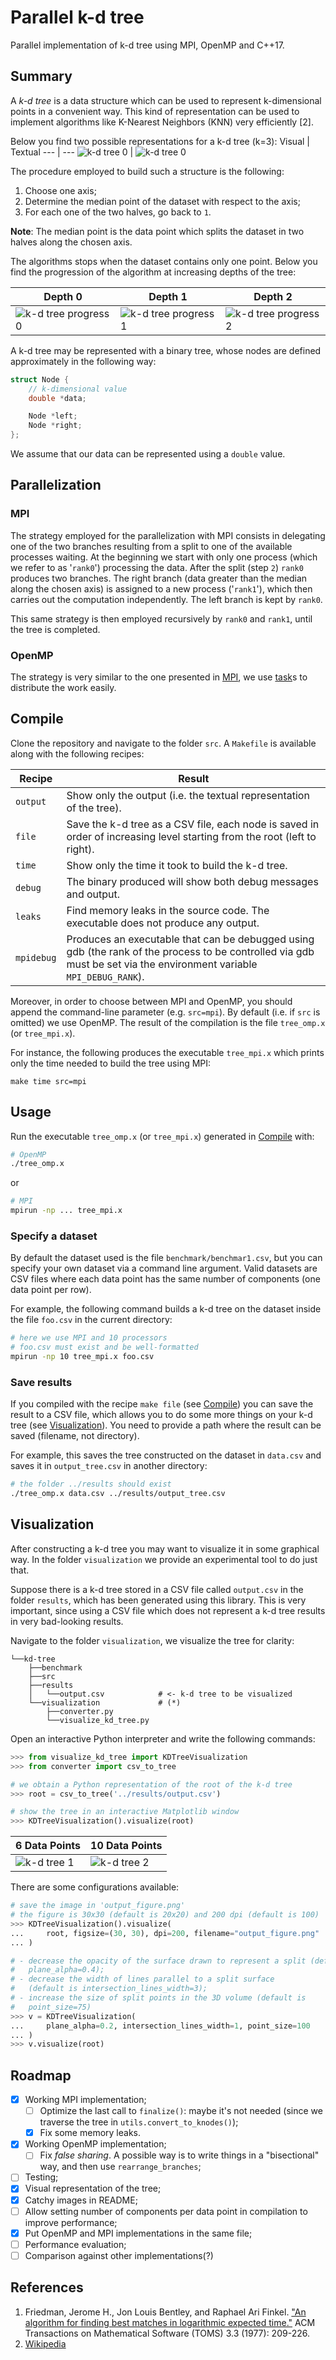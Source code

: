 # Parallel k-d tree

Parallel implementation of k-d tree using MPI, OpenMP and C++17.

## Summary

A _k-d tree_ is a data structure which can be used to represent k-dimensional
points in a convenient way. This kind of representation can be used to implement
algorithms like K-Nearest Neighbors (KNN) very efficiently [2].

Below you find two possible representations for a k-d tree (k=3):
Visual | Textual
--- | ---
![k-d tree 0](res/kd_tree_img0.png) | ![k-d tree 0](res/kd_tree_img0_textual.png)

The procedure employed to build such a structure is the following:

1. Choose one axis;
2. Determine the median point of the dataset with respect to the axis;
3. For each one of the two halves, go back to `1`.

**Note**: The median point is the data point which splits the dataset in two
halves along the chosen axis.

The algorithms stops when the dataset contains only one point. Below you find
the progression of the algorithm at increasing depths of the tree:

| Depth 0                                               | Depth 1                                               | Depth 2                                               |
| ----------------------------------------------------- | ----------------------------------------------------- | ----------------------------------------------------- |
| ![k-d tree progress 0](res/kd_tree_progress_img0.png) | ![k-d tree progress 1](res/kd_tree_progress_img1.png) | ![k-d tree progress 2](res/kd_tree_progress_img2.png) |

A k-d tree may be represented with a binary tree, whose nodes
are defined approximately in the following way:

```cpp
struct Node {
    // k-dimensional value
    double *data;

    Node *left;
    Node *right;
};
```

We assume that our data can be represented using a `double` value.

## Parallelization

### MPI

The strategy employed for the parallelization with MPI consists in delegating
one of the two branches resulting from a split to one of the available processes
waiting. At the beginning we start with only one process (which we refer to as
'`rank0`') processing the data. After the split (step `2`) `rank0` produces two
branches. The right branch (data greater than the median along the chosen axis)
is assigned to a new process ('`rank1`'), which then carries out the computation
independently. The left branch is kept by `rank0`.

This same strategy is then employed recursively by `rank0` and `rank1`, until
the tree is completed.

### OpenMP

The strategy is very similar to the one presented in [MPI](#mpi), we use
[task](https://www.openmp.org/wp-content/uploads/sc15-openmp-CT-MK-tasking.pdf)s
to distribute the work easily.

## Compile

Clone the repository and navigate to the folder `src`. A `Makefile` is
available along with the following recipes:

| Recipe     | Result                                                                                                                                                              |
| ---------- | ------------------------------------------------------------------------------------------------------------------------------------------------------------------- |
| `output`   | Show only the output (i.e. the textual representation of the tree).                                                                                                 |
| `file`     | Save the k-d tree as a CSV file, each node is saved in order of increasing level starting from the root (left to right).                                            |
| `time`     | Show only the time it took to build the k-d tree.                                                                                                                   |
| `debug`    | The binary produced will show both debug messages and output.                                                                                                       |
| `leaks`    | Find memory leaks in the source code. The executable does not produce any output.                                                                                   |
| `mpidebug` | Produces an executable that can be debugged using gdb (the rank of the process to be controlled via gdb must be set via the environment variable `MPI_DEBUG_RANK`). |

Moreover, in order to choose between MPI and OpenMP, you should append the
command-line parameter (e.g. `src=mpi`). By default (i.e. if `src` is omitted)
we use OpenMP. The result of the compilation is the file `tree_omp.x` (or
`tree_mpi.x`).

For instance, the following produces the executable `tree_mpi.x` which prints
only the time needed to build the tree using MPI:

```
make time src=mpi
```

## Usage

Run the executable `tree_omp.x` (or `tree_mpi.x`) generated in
[Compile](#compile) with:

```bash
# OpenMP
./tree_omp.x
```

or

```bash
# MPI
mpirun -np ... tree_mpi.x
```

### Specify a dataset

By default the dataset used is the file `benchmark/benchmar1.csv`, but you can
specify your own dataset via a command line argument. Valid datasets are CSV
files where each data point has the same number of components (one data point
per row).

For example, the following command builds a k-d tree on the dataset inside the
file `foo.csv` in the current directory:

```bash
# here we use MPI and 10 processors
# foo.csv must exist and be well-formatted
mpirun -np 10 tree_mpi.x foo.csv
```

### Save results

If you compiled with the recipe `make file` (see [Compile](#compile)) you can
save the result to a CSV file, which allows you to do some more things on your
k-d tree (see [Visualization](#visualization)). You need to provide a path
where the result can be saved (filename, not directory).

For example, this saves the tree constructed on the dataset in `data.csv` and
saves it in `output_tree.csv` in another directory:

```bash
# the folder ../results should exist
./tree_omp.x data.csv ../results/output_tree.csv
```

## Visualization

After constructing a k-d tree you may want to visualize it in some graphical
way. In the folder `visualization` we provide an experimental tool to do just
that.

Suppose there is a k-d tree stored in a CSV file called `output.csv` in the
folder `results`, which has been generated using this library. This is very
important, since using a CSV file which does not represent a k-d tree results
in very bad-looking results.

Navigate to the folder `visualization`, we visualize the tree for clarity:

```
└──kd-tree
    ├──benchmark
    ├──src
    ├──results
    │   └──output.csv            # <- k-d tree to be visualized
    └──visualization             # (*)
        ├──converter.py
        └──visualize_kd_tree.py
```

Open an interactive Python interpreter and write the following commands:

```python
>>> from visualize_kd_tree import KDTreeVisualization
>>> from converter import csv_to_tree

# we obtain a Python representation of the root of the k-d tree
>>> root = csv_to_tree('../results/output.csv')

# show the tree in an interactive Matplotlib window
>>> KDTreeVisualization().visualize(root)
```

| 6 Data Points                       | 10 Data Points                      |
| ----------------------------------- | ----------------------------------- |
| ![k-d tree 1](res/kd_tree_img1.png) | ![k-d tree 2](res/kd_tree_img2.png) |

There are some configurations available:

```python
# save the image in 'output_figure.png'
# the figure is 30x30 (default is 20x20) and 200 dpi (default is 100)
>>> KDTreeVisualization().visualize(
...     root, figsize=(30, 30), dpi=200, filename="output_figure.png"
... )

# - decrease the opacity of the surface drawn to represent a split (default is
#   plane_alpha=0.4);
# - decrease the width of lines parallel to a split surface
#   (default is intersection_lines_width=3);
# - increase the size of split points in the 3D volume (default is
#   point_size=75)
>>> v = KDTreeVisualization(
...     plane_alpha=0.2, intersection_lines_width=1, point_size=100
... )
>>> v.visualize(root)
```

## Roadmap

- [x] Working MPI implementation;
  - [ ] Optimize the last call to `finalize()`: maybe it's not needed (since we traverse the tree in `utils.convert_to_knodes()`);
  - [x] Fix some memory leaks.
- [x] Working OpenMP implementation;
  - [ ] Fix _false sharing_. A possible way is to write things in a "bisectional" way, and then use `rearrange_branches`;
- [ ] Testing;
- [x] Visual representation of the tree;
- [x] Catchy images in README;
- [ ] Allow setting number of components per data point in compilation to improve performance;
- [x] Put OpenMP and MPI implementations in the same file;
- [ ] Performance evaluation;
- [ ] Comparison against other implementations(?)

## References

1. Friedman, Jerome H., Jon Louis Bentley, and Raphael Ari Finkel. ["An algorithm for finding best matches in logarithmic expected time."](https://homes.di.unimi.it/righini/Didattica/AlgoritmiEuristici/MaterialeAE/Friedman%20k-d%20trees.pdf) ACM Transactions on Mathematical Software (TOMS) 3.3 (1977): 209-226.
2. [Wikipedia](https://en.wikipedia.org/wiki/K-d_tree)
